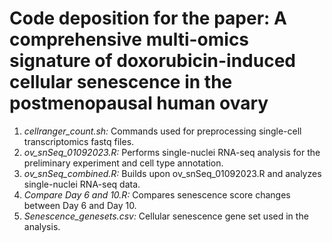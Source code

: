# Code deposition for the paper: A comprehensive multi-omics signature of doxorubicin-induced cellular senescence in the postmenopausal human ovary
1. *cellranger_count.sh:* Commands used for preprocessing single-cell transcriptomics fastq files.
2. *ov_snSeq_01092023.R:* Performs single-nuclei RNA-seq analysis for the preliminary experiment and cell type annotation.
3. *ov_snSeq_combined.R:* Builds upon ov_snSeq_01092023.R and analyzes single-nuclei RNA-seq data.
4. *Compare Day 6 and 10.R:* Compares senescence score changes between Day 6 and Day 10.
5. *Senescence_genesets.csv:* Cellular senescence gene set used in the analysis.
